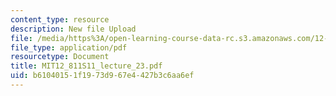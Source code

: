 ```yaml
---
content_type: resource
description: New file Upload
file: /media/https%3A/open-learning-course-data-rc.s3.amazonaws.com/12-811-tropical-meteorology-spring-2011/b61040151f1973d967e4427b3c6aa6ef_MIT12_811S11_lecture_23.pdf
file_type: application/pdf
resourcetype: Document
title: MIT12_811S11_lecture_23.pdf
uid: b6104015-1f19-73d9-67e4-427b3c6aa6ef
---
```

